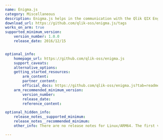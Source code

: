 ```yaml
---
name: Enigma.js
category: Miscellaneous
description: Enigma.js helps in the communication with the Qlik QIX Engine.
download_url: https://github.com/qlik-oss/enigma.js/tags
works_on_arm: true
supported_minimum_version:
    version_number: 1.0.0
    release_date: 2016/12/15


optional_info:
    homepage_url: https://github.com/qlik-oss/enigma.js
    support_caveats:
    alternative_options:
    getting_started_resources:
        arm_content:
        partner_content:
        official_docs: https://github.com/qlik-oss/enigma.js?tab=readme-ov-file#getting-started
    arm_recommended_minimum_version:
        version_number:
        release_date:
        reference_content:

optional_hidden_info:
    release_notes__supported_minimum:
    release_notes__recommended_minimum:
    other_info: There are no release notes for Linux/ARM64. The first version on github can be installed via "npm install enigma.js@v1.0.0", and version info can be verified via "npm list enigma.js".

---
```

